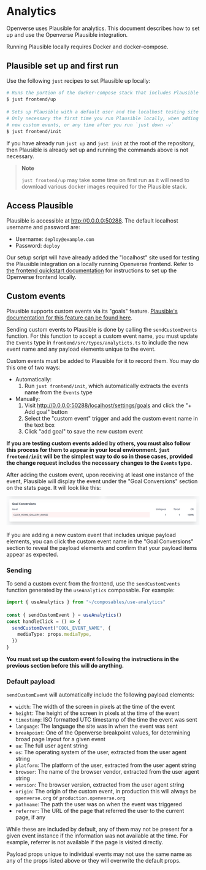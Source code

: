 # Analytics

Openverse uses Plausible for analytics. This document describes how to set up
and use the Openverse Plausible integration.

Running Plausible locally requires Docker and docker-compose.

## Plausible set up and first run

Use the following `just` recipes to set Plausible up locally:

```sh
# Runs the portion of the docker-compose stack that includes Plausible
$ just frontend/up

# Sets up Plausible with a default user and the localhost testing site
# Only necessary the first time you run Plausible locally, when adding
# new custom events, or any time after you run `just down -v`
$ just frontend/init
```

If you have already run `just up` and `just init` at the root of the repository,
then Plausible is already set up and running the commands above is not
necessary.

> **Note**
>
> `just frontend/up` may take some time on first run as it will need to download
> various docker images required for the Plausible stack.

## Access Plausible

Plausible is accessible at <http://0.0.0.0:50288>. The default localhost
username and password are:

- Username: `deploy@example.com`
- Password: `deploy`

Our setup script will have already added the "localhost" site used for testing
the Plausible integration on a locally running Openverse frontend. Refer to
[the frontend quickstart documentation](./quickstart.md) for instructions to set
up the Openverse frontend locally.

## Custom events

Plausible supports custom events via its "goals" feature.
[Plausible's documentation for this feature can be found here](https://plausible.io/docs/custom-event-goals).

Sending custom events to Plausible is done by calling the `sendCustomEvents`
function. For this function to accept a custom event name, you must update the
`Events` type in `frontend/src/types/analyticts.ts` to include the new event
name and any payload elements unique to the event.

Custom events must be added to Plausible for it to record them. You may do this
one of two ways:

- Automatically:
  1.  Run `just frontend/init`, which automatically extracts the events name
      from the `Events` type
- Manually:
  1.  Visit <http://0.0.0.0:50288/localhost/settings/goals> and click the "+ Add
      goal" button
  2.  Select the "custom event" trigger and add the custom event name in the
      text box
  3.  Click "add goal" to save the new custom event

**If you are testing custom events added by others, you must also follow this
process for them to appear in your local environment. `just frontend/init` will
be the simplest way to do so in those cases, provided the change request
includes the necessary changes to the `Events` type.**

After adding the custom event, upon receiving at least one instance of the
event, Plausible will display the event under the "Goal Conversions" section on
the stats page. It will look like this:

![Plausible "Goal Conversions" example at bottom of site stats page](./goal-conversions.png)

If you are adding a new custom event that includes unique payload elements, you
can click the custom event name in the "Goal Conversions" section to reveal the
payload elements and confirm that your payload items appear as expected.

### Sending

To send a custom event from the frontend, use the `sendCustomEvents` function
generated by the `useAnalytics` composable. For example:

```ts
import { useAnalytics } from "~/composables/use-analytics"

const { sendCustomEvent } = useAnalytics()
const handleClick = () => {
  sendCustomEvent("COOL_EVENT_NAME", {
    mediaType: props.mediaType,
  })
}
```

**You must set up the custom event following the instructions in the previous
section before this will do anything.**

### Default payload

`sendCustomEvent` will automatically include the following payload elements:

- `width`: The width of the screen in pixels at the time of the event
- `height`: The height of the screen in pixels at the time of the event
- `timestamp`: ISO formatted UTC timestamp of the time the event was sent
- `language`: The language the site was in when the event was sent
- `breakpoint`: One of the Openverse breakpoint values, for determining broad
  page layout for a given event
- `ua`: The full user agent string
- `os`: The operating system of the user, extracted from the user agent string
- `platform`: The platform of the user, extracted from the user agent string
- `browser`: The name of the browser vendor, extracted from the user agent
  string
- `version`: The browser version, extracted from the user agent string
- `origin`: The origin of the custom event, in production this will always be
  `openverse.org` or `production.openverse.org`
- `pathname`: The path the user was on when the event was triggered
- `referrer`: The URL of the page that referred the user to the current page, if
  any

While these are included by default, any of them may not be present for a given
event instance if the information was not available at the time. For example,
referrer is not available if the page is visited directly.

Payload props unique to individual events may not use the same name as any of
the props listed above or they will overwrite the default props.

